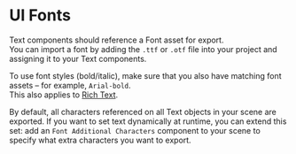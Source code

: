 # UI Fonts

Text components should reference a Font asset for export.  
You can import a font by adding the `.ttf` or `.otf` file into your project and assigning it to your Text components.  

To use font styles (bold/italic), make sure that you also have matching font assets – for example, `Arial-bold`.  
This also applies to [Rich Text](https://docs.unity3d.com/Packages/com.unity.ugui@1.0/manual/StyledText.html). 

By default, all characters referenced on all Text objects in your scene are exported. If you want to set text dynamically at runtime, you can extend this set:  add an `Font Additional Characters` component to your scene to specify what extra characters you want to export.  